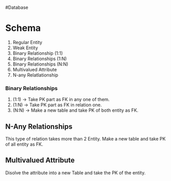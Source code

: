 #Database
# Schema
1. Regular Entity
2. Weak Entity
3. Binary Relationship (1:1) 
4. Binary Relationships (1:N)
5. Binary Relationships (N:N)
6. Multivalued Attribute
7. N-any RelatIationship


### Binary Relationships
1. (1:1) $\rightarrow$ Take PK part as FK in any one of them.
2. (1:N) $\rightarrow$ Take PK part as FK in relation one.  
3. (N:N) $\rightarrow$ Make a new table and take PK of both entity as FK.


## N-Any Relationships
This type of relation takes more than 2 Entity.
Make a new table and take PK of all entity as FK.


## Multivalued Attribute
Disolve the attribute into a new Table and take the PK of the entity.